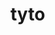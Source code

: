 <!--
 * @Description: 
 * @Author: Arthur
 * @Date: 2019-10-09 17:34:56
 * @LastEditTime: 2019-10-09 17:34:56
 * @LastEditors: Arthur
 -->
# tyto